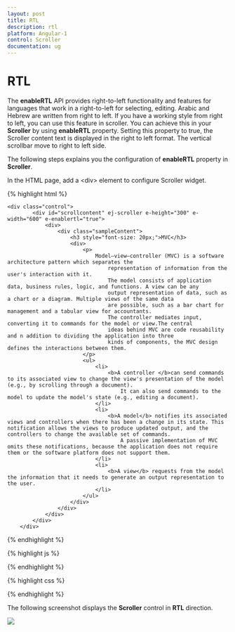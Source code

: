 ```yaml
---
layout: post
title: RTL
description: rtl
platform: Angular-1
control: Scroller
documentation: ug
---
```


# RTL

The **enableRTL** API provides right-to-left functionality and features for languages that work in a right-to-left for selecting, editing. Arabic and Hebrew are written from right to left. If you have a working style from right to left, you can use this feature in scroller. You can achieve this in your **Scroller** by using **enableRTL** property. Setting this property to true, the Scroller content text is displayed in the right to left format. The vertical scrollbar move to right to left side.

The following steps explains you the configuration of **enableRTL** property in **Scroller**.

In the HTML page, add a &lt;div&gt; element to configure Scroller widget.

{% highlight html %}
	
    <div class="control">
            <div id="scrollcontent" ej-scroller e-height="300" e-width="600" e-enablertl="true">
                <div>
                    <div class="sampleContent">
                        <h3 style="font-size: 20px;">MVC</h3>
                        <div>
                            <p>
                                Model–view–controller (MVC) is a software architecture pattern which separates the
                                    representation of information from the user's interaction with it.
                                    The model consists of application data, business rules, logic, and functions. A view can be any
                                    output representation of data, such as a chart or a diagram. Multiple views of the same data 
                                    are possible, such as a bar chart for management and a tabular view for accountants. 
                                    The controller mediates input, converting it to commands for the model or view.The central 
                                    ideas behind MVC are code reusability and n addition to dividing the application into three 
                                    kinds of components, the MVC design defines the interactions between them.
                            </p>
                            <ul>
                                <li>
                                    <b>A controller </b>can send commands to its associated view to change the view's presentation of the model (e.g., by scrolling through a document). 
                                        It can also send commands to the model to update the model's state (e.g., editing a document).
                                </li>
                                <li>
                                    <b>A model</b> notifies its associated views and controllers when there has been a change in its state. This notification allows the views to produce updated output, and the controllers to change the available set of commands. 
                                        A passive implementation of MVC omits these notifications, because the application does not require them or the software platform does not support them.
                                </li>
                                <li>
                                    <b>A view</b> requests from the model the information that it needs to generate an output representation to the user.
                                </li>
                            </ul>
                        </div>
                    </div>
                </div>
            </div>
        </div>


{% endhighlight %}

{% highlight js %}

<script>
        angular.module('scrollerrApp', ['ejangular'])
         .controller('ScrollerCtrl', function ($scope) {

         });
</script>
{% endhighlight %}

{% highlight css %}

<style type="text/css">
        .control {
            border: 1px solid #bbbcbb;
            width: 600px;
            margin: 0 auto;
            height: 300px;
        }
        .sampleContent {
            width: 700px;
            padding:15px;
        }
</style>

{% endhighlight %}

The following screenshot displays the **Scroller** control in **RTL** direction.

![](/js/Scroller/RTL_images/RTL_img1.png)

